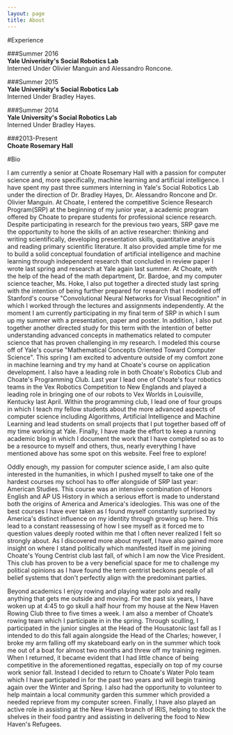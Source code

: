 ```yaml
---
layout: page
title: About
---
```


#Experience

###Summer 2016  
**Yale Univerisity's Social Robotics Lab**     
Interned Under Olivier Manguin and Alessandro Roncone. 

###Summer 2015  
**Yale Univerisity's Social Robotics Lab**    
Interned Under Bradley Hayes. 

###Summer 2014  
**Yale University's Social Robotics Lab**    
Interned Under Bradley Hayes. 

###2013-Present  
**Choate Rosemary Hall**



#Bio

I am currently a senior at Choate Rosemary Hall with a passion for computer science and, more specifically, machine learning and artificial intelligence. I have spent my past three summers interning in Yale's Social Robotics Lab under the direction of Dr. Bradley Hayes, Dr. Alessandro Roncone and Dr. Olivier Manguin. At Choate, I entered the competitive Science Research Program(SRP) at the beginning of my junior year, a academic program offered by Choate to prepare students for professional science research. Despite participating in research for the previous two years, SRP gave me the opportunity to hone the skills of an active researcher: thinking and writing scientifically, developing presentation skills, quantitative analysis and reading primary scientific literature. It also provided ample time for me to build a solid conceptual foundation of artificial intelligence and machine learning through independent research that concluded in review paper I wrote last spring and research at Yale again last summer. At Choate, with the help of the head of the math department, Dr. Bardoe, and my computer science teacher, Ms. Hoke, I also put together a directed study last spring with the intention of being further prepared for research that I modeled off Stanford's course "Convolutional Neural Networks for Visual Recognition" in which I worked through the lectures and assignments independently. At the moment I am currently participating in my final term of SRP in which I sum up my summer with a presentation, paper and poster. In addition, I also put together another directed study for this term with the intention of better understanding advanced concepts in mathematics related to computer science that has proven challenging in my research. I modeled this course off of Yale's course "Mathematical Concepts Oriented Toward Computer Science". This spring I am excited to adventure outside of my comfort zone in machine learning and try my hand at Choate's course on application development. I also have a leading role in both Choate's Robotics Club and Choate's Programming Club. Last year I lead one of Choate's four robotics teams in the Vex Robotics Competition to New Englands and played a leading role in bringing one of our robots to Vex Worlds in Louisville, Kentucky last April. Within the programming club, I lead one of four groups in which I teach my fellow students about the more advanced aspects of computer science including Algorithms, Artificial Intelligence and Machine Learning and lead students on small projects that I put together based off of my time working at Yale. Finally, I have made the effort to keep a running academic blog in which I document the work that I have completed so as to be a resource to myself and others, thus, nearly everything I have mentioned above has some spot on this website. Feel free to explore!

Oddly enough, my passion for computer science aside, I am also quite interested in the humanities, in which I pushed myself to take one of the hardest courses my school has to offer alongside of SRP last year: American Studies. This course was an intensive combination of Honors English and AP US History in which a serious effort is made to understand both the origins of America and America's ideologies. This was one of the best courses I have ever taken as I found myself constantly surprised by America's distinct influence on my identity through growing up here. This lead to a constant reassessing of how I see myself as it forced me to question values deeply rooted within me that I often never realized I felt so strongly about. As I discovered more about myself, I have also gained more insight on where I stand politically which manifested itself in me joining Choate's Young Centrist club last fall, of which I am now the Vice President. This club has proven to be a very beneficial space for me to challenge my political opinions as I have found the term centrist beckons people of all belief systems that don't perfectly align with the predominant parties. 

Beyond academics I enjoy rowing and playing water polo and really anything that gets me outside and moving. For the past six years, I have woken up at 4:45 to go skull a half hour from my house at the New Haven Rowing Club three to five times a week. I am also a member of Choate’s rowing team which I participate in in the spring. Through sculling, I participated in the junior singles at the Head of the Housatonic last fall as I intended to do this fall again alongside the Head of the Charles; however, I broke my arm falling off my skateboard early on in the summer which took me out of a boat for almost two months and threw off my training regimen. When I returned, it became evident that I had little chance of being competitive in the aforementioned regattas, especially on top of my course work senior fall. Instead I decided to return to Choate's Water Polo team which I have participated in for the past two years and will begin training again over the Winter and Spring. I also had the opportunity to volunteer to help maintain a local community garden this summer which provided a needed reprieve from my computer screen. Finally, I have also played an active role in assisting at the New Haven branch of IRIS, helping to stock the shelves in their food pantry and assisting in delivering the food to New Haven's Refugees.

